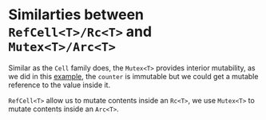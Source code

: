 # Similarties between `RefCell<T>/Rc<T>` and `Mutex<T>/Arc<T>`

Similar as the `Cell` family does, the `Mutex<T>` provides interior mutability, as we did in this [example](atomic-reference-counting-wih-arc.md#listing-16-15-using-an-arct-to-wrap-the-mutext-to-be-able-to-share-ownership-across-multiple-threads), the `counter` is immutable but we could get a mutable reference to the value inside it. 

`RefCell<T>` allow us to mutate contents inside an `Rc<T>`, we use `Mutex<T>` to mutate contents inside an `Arc<T>`.

